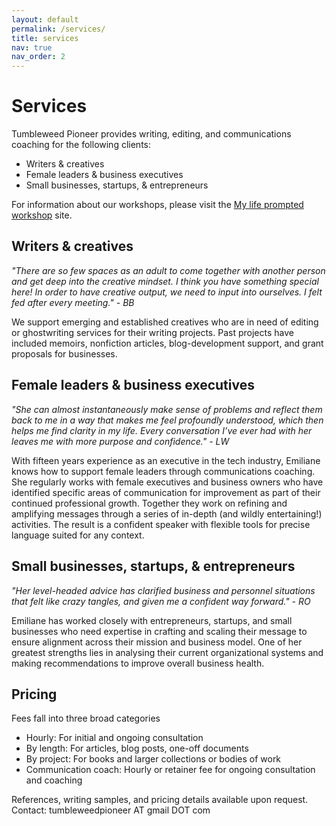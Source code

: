 ```yaml
---
layout: default
permalink: /services/
title: services
nav: true
nav_order: 2
---
```


# Services 

Tumbleweed Pioneer provides writing, editing, and communications coaching for the following clients: 

* Writers & creatives
* Female leaders & business executives 
* Small businesses, startups, & entrepreneurs 

For information about our workshops, please visit the [My life prompted workshop](https://mylifeprompted.com/) site. 

## Writers & creatives
_"There are so few spaces as an adult to come together with another person and get deep into the creative mindset. I think you have something special here! In order to have creative output, we need to input into ourselves. I felt fed after every meeting." - BB_

We support emerging and established creatives who are in need of editing or ghostwriting services for their writing projects. Past projects have included memoirs, nonfiction articles, blog-development support, and grant proposals for businesses.


## Female leaders & business executives
_"She can almost instantaneously make sense of problems and reflect them back to me in a way that makes me feel profoundly understood, which then helps me find clarity in my life. Every conversation I’ve ever had with her leaves me with more purpose and confidence." - LW_

With fifteen years experience as an executive in the tech industry, Emiliane knows how to support female leaders through communications coaching. She regularly works with female executives and business owners who have identified specific areas of communication for improvement as part of their continued professional growth. Together they work on refining and amplifying messages through a series of in-depth (and wildly entertaining!) activities. The result is a confident speaker with flexible tools for precise language suited for any context. 


## Small businesses, startups, & entrepreneurs 
_"Her level-headed advice has clarified business and personnel situations that felt like crazy tangles, and given me a confident way forward." - RO_

Emiliane has worked closely with entrepreneurs, startups, and small businesses who need expertise in crafting and scaling their message to ensure alignment across their mission and business model. One of her greatest strengths lies in analysing their current organizational systems and making recommendations to improve overall business health. 


## Pricing 
Fees fall into three broad categories
* Hourly: For initial and ongoing consultation
* By length: For articles, blog posts, one-off documents
* By project: For books and larger collections or bodies of work
* Communication coach: Hourly or retainer fee for ongoing consultation and coaching

References, writing samples, and pricing details available upon request. Contact: tumbleweedpioneer AT gmail DOT com 

